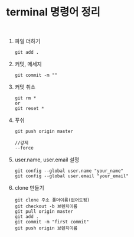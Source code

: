 # terminal 명령어 정리
<br>

1. 파일 더하기
	```
	git add .
	```   

2. 커밋, 메세지
	```
	git commit -m ""
	```      
	
3. 커밋 취소
	```
	git rm *
	or 
	git reset *
	```   

4. 푸쉬   
	```
	git push origin master
	
	//강제
	--force
	```
	
5. user.name, user.email 설정
	```
	git config --global user.name "your_name"
	git config --global user.email "your_email"
	```

6. clone 만들기
	```
	git clone 주소 폴더이름(없어도됨)
	git checkout -b 브렌치이름   
	git pull origin master   
	git add .
	git commit -m "first commit"
	git push origin 브렌치이름
	```
